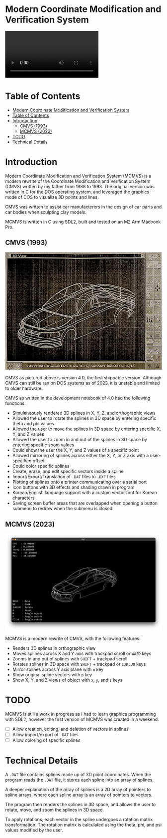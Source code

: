 # Modern Coordinate Modification and Verification System

![A video of MCMVS](assets/img/mcmvs.mov)

# Table of Contents

- [Modern Coordinate Modification and Verification System](#modern-coordinate-modification-and-verification-system)
- [Table of Contents](#table-of-contents)
- [Introduction](#introduction)
  - [CMVS (1993)](#cmvs-1993)
  - [MCMVS (2023)](#mcmvs-2023)
- [TODO](#todo)
- [Technical Details](#technical-details)

# Introduction

Modern Coordinate Modification and Verification System (MCMVS) is a modern rewrite of the Coordinate Modification and Verification System (CMVS) written by my father from 1988 to 1993. The original version was written in C for the DOS operating system, and leveraged the graphics mode of DOS to visualize 3D points and lines.

CMVS was written to assist car manufacterers in the design of car parts and car bodies when sculpting clay models.

MCMVS is written in C using SDL2, built and tested on an M2 Arm Macbook Pro.

## CMVS (1993)

![A photo of the original CMVS](assets/img/cmvs_color_corrected.jpeg)

CMVS as pictured above is version 4.0, the first shippable version. Although CMVS can still be ran on DOS systems as of 2023, it is unstable and limited to older hardware.

CMVS as written in the development notebook of 4.0 had the following functions:

- Simulaneously rendered 3D splines in X, Y, Z, and orthographic views
- Allowed the user to rotate the splines in 3D space by entering specific theta and phi values
- Allowed the user to move the splines in 3D space by entering specific X, Y, and Z values
- Allowed the user to zoom in and out of the splines in 3D space by entering specific zoom values
- Could show the user the X, Y, and Z values of a specific point
- Allowed mirroring of splines across either the X, Y, or Z axis with a user-specified offset
- Could color specific splines
- Create, erase, and edit specific vectors inside a spline
- Import/Export/Translation of `.DAT` files to `.DXF` files
- Plotting of splines onto a printer communicating over a serial port
- Icon buttons with 3D effects and shading drawn in program
- Korean/English language support with a custom vector font for Korean characters
- Saving screen buffer areas that are overlapped when opening a button submenu to redraw when the submenu is closed

## MCMVS (2023)

![A screenshot of MCMVS](assets/img/mcmvs_screenshot.png)

MCMVS is a modern rewrite of CMVS, with the following features:

- Renders 3D splines in orthographic view
- Moves splines across X and Y axis with trackpad scroll or `WASD` keys
- Zooms in and out of splines with `SHIFT` + trackpad scroll
- Rotates splines in 3D space with `SHIFT` + trackpad or `IJKLUO` keys
- Mirror splines across Y axis plane with `m` key
- Show original spline vectors with `p` key
- Show X, Y, and Z views of object with `x`, `y`, and `z` keys

# TODO

MCMVS is still a work in progress as I had to learn graphics programming with SDL2, however the first version of MCMVS was created in a weekend.

- [ ] Allow creation, editing, and deletion of vectors in splines
- [ ] Allow import/export of `.DAT` files
- [ ] Allow coloring of specific splines

# Technical Details

A `.DAT` file contains splines made up of 3D point coordinates. When the program reads the `.DAT` file, it stores each spline into an array of splines.

A deeper explanation of the array of splines is a 2D array of pointers to spline arrays, where each spline array is an array of pointers to vectors.

The program then renders the splines in 3D space, and allows the user to rotate, move, and zoom the splines in 3D space.

To apply rotations, each vector in the spline undergoes a rotation matrix transformation. The rotation matrix is calculated using the theta, phi, and psi values modified by the user.